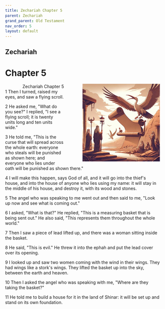 ```yaml
---
title: Zechariah Chapter 5
parent: Zechariah
grand_parent: Old Testament
nav_order: 5
layout: default
---
```


## Zechariah

# Chapter 5

<div style="clear: both; text-align: right;">
    <div style="max-width: 50%; height: auto; float: right; margin: 0 0 10px 10px; padding-left: 10%;">
        <img src="/assets/Image/Zechariah/500/5.jpg" alt="Zechariah Chapter 5" class="chapter-image">
    </div>
    <figcaption style="font-size: 14px; text-align: right;">Zechariah Chapter 5</figcaption>
</div>
1 Then I turned, raised my eyes, and saw a flying scroll.

2 He asked me, "What do you see?" I replied, "I see a flying scroll; it is twenty units long and ten units wide."

3 He told me, "This is the curse that will spread across the whole earth: everyone who steals will be punished as shown here; and everyone who lies under oath will be punished as shown there."

4 I will make this happen, says God of all, and it will go into the thief's house, and into the house of anyone who lies using my name: it will stay in the middle of his house, and destroy it, with its wood and stones.

5 The angel who was speaking to me went out and then said to me, "Look up now and see what is coming out."

6 I asked, "What is that?" He replied, "This is a measuring basket that is being sent out." He also said, "This represents them throughout the whole world."

7 Then I saw a piece of lead lifted up, and there was a woman sitting inside the basket.

8 He said, "This is evil." He threw it into the ephah and put the lead cover over its opening.

9 I looked up and saw two women coming with the wind in their wings. They had wings like a stork's wings. They lifted the basket up into the sky, between the earth and heaven.

10 Then I asked the angel who was speaking with me, "Where are they taking the basket?"

11 He told me to build a house for it in the land of Shinar: it will be set up and stand on its own foundation.


